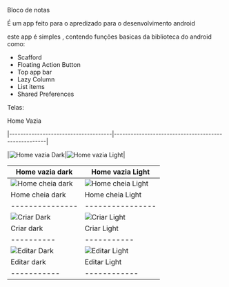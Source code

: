 Bloco de notas

É um app feito para o apredizado para o desenvolvimento android

este app é simples , contendo funções basicas da biblioteca do android como:
- Scafford
- Floating Action Button
- Top app bar
- Lazy Column
- List items
- Shared Preferences

Telas:

Home Vazia

|-------------------------------------|-----------------------------------------------------|

|![Home vazia Dark](images/homeEmptyDark.jpg)|![Home vazia Light](images/homeEmptyLight.jpg)|

|Home vazia dark|Home vazia Light|
|---------------|----------------|
|![Home cheia dark](images/homeFullDark.jpg)|![Home cheia Light](images/homeFullLight.jpg)|
|Home cheia dark|Home cheia Light|
|---------------|----------------|
|![Criar Dark](images/criarnotaDark.jpg)|![Criar Light](images/criarnotaLight.jpg)|
|Criar dark|Criar Light|
|----------|-----------|
|![Editar Dark](images/editarnotaDark.jpg)|![Editar Light](images/editarnotaLight.jpg)|
|Editar dark|Editar Light|
|-----------|------------|

